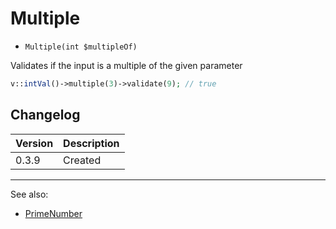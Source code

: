 # Multiple

- `Multiple(int $multipleOf)`

Validates if the input is a multiple of the given parameter

```php
v::intVal()->multiple(3)->validate(9); // true
```

## Changelog

Version | Description
--------|-------------
  0.3.9 | Created

***
See also:

  * [PrimeNumber](PrimeNumber.md)
